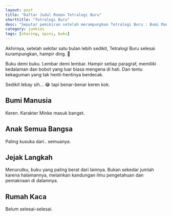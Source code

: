 ```yaml
---
layout: post
title: "Daftar Judul Roman Tetralogi Buru"
shorttitle: "Tetralogi Buru"
desc: "Seputar pemikiran setelah merampungkan Tetralogi Buru : Bumi Manusia, Anak Semua Bangsa, Jejak Langkah, dan Rumah Kaca."
category: junkies
tags: [sharing, opini, buku]
---
```


Akhirnya, setelah sekitar satu bulan lebih sedikit, Tetralogi Buru selesai kurampungkan, hampir ding. 🤞

Buku demi buku. Lembar demi lembar. Hampir setiap paragraf, memiliki kedalaman dan bobot yang luar biasa mengena di hati. Dan tentu kekaguman yang tak henti-hentinya berdecak.

Sedikit lebay sih... 😂 tapi benar-benar keren kok.


## Bumi Manusia

Keren. Karakter Minke masuk banget.

## Anak Semua Bangsa

Paling kusuka dari.. semuanya.

## Jejak Langkah

Menurutku, buku yang paling berat dari lainnya. Bukan sekedar jumlah karena halamannya, melainkan kandungan ilmu pengetahuan dan pemaknaan di dalamnya.

## Rumah Kaca

Belum selesai-selesai.
